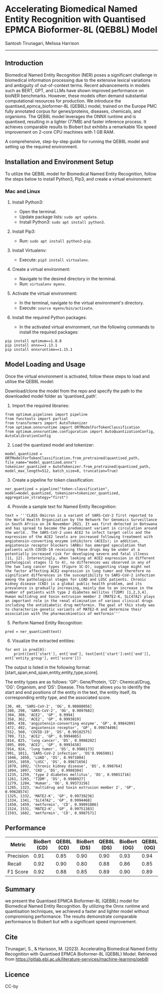 # Accelerating Biomedical Named Entity Recognition with Quantised EPMCA Bioformer-8L (QEB8L) Model

Santosh Tirunagari, Melissa Harrison

---

## Introduction

Biomedical Named Entity Recognition (NER) poses a significant challenge in biomedical information processing due to the extensive lexical variations and ambiguity of out-of-context terms. Recent advancements in models such as BERT, GPT, and LLMs have shown improved performance on bioNER benchmarks. However, these models often demand substantial computational resources for production. We introduce the quantised_epmca_bioformer-8L (QEB8L) model, trained on the Europe PMC fully annotated corpus for genes/proteins, diseases, chemicals, and organisms. The QEB8L model leverages the ONNX runtime and is quantised, resulting in a lighter (77MB) and faster inference process. It achieves comparable results to Biobert but exhibits a remarkable 10x speed improvement on 2-core CPU machines with 1 GB RAM.

A comprehensive, step-by-step guide for running the QEB8L model and setting up the required environment.

## Installation and Environment Setup

To utilize the QEB8L model for Biomedical Named Entity Recognition, follow the steps below to install Python3, Pip3, and create a virtual environment:

### Mac and Linux

1. Install Python3:
   - Open the terminal.
   - Update package lists: `sudo apt update`.
   - Install Python3: `sudo apt install python3`.

2. Install Pip3:
   - Run: `sudo apt install python3-pip`.

3. Install Virtualenv:
   - Execute: `pip3 install virtualenv`.

4. Create a virtual environment:
   - Navigate to the desired directory in the terminal.
   - Run: `virtualenv myenv`.

5. Activate the virtual environment:
   - In the terminal, navigate to the virtual environment's directory.
   - Execute: `source myenv/bin/activate`.

6. Install the required Python packages:
   - In the activated virtual environment, run the following commands to install the required packages:


```
pip install optimum==1.8.8
pip install onnx==1.13.1
pip install onnxruntime==1.15.1
```


## Model Loading and Usage
Once the virtual environment is activated, follow these steps to load and utilise the QEB8L model:

Download/clone the model from the repo and specify the path to the downloaded model folder as 'quantised_path'.

1. Import the required libraries:


```
from optimum.pipelines import pipeline
from functools import partial
from transformers import AutoTokenizer
from optimum.onnxruntime import ORTModelForTokenClassification
from optimum.onnxruntime.configuration import AutoQuantizationConfig, AutoCalibrationConfig
```

2. Load the quantized model and tokenizer:

```
model_quantized = ORTModelForTokenClassification.from_pretrained(quantised_path, file_name="model_quantized.onnx")
tokenizer_quantized = AutoTokenizer.from_pretrained(quantised_path, model_max_length=512, batch_size=8, truncation=True)
```

3. Create a pipeline for token classification:

```
ner_quantized = pipeline("token-classification", model=model_quantized, tokenizer=tokenizer_quantized, aggregation_strategy="first")
```

4. Provide a sample text for Named Entity Recognition:

```
text = '''CLASS Omicron is a variant of SARS-CoV-2 first reported to the World Health Organization by the Network for Genomics Surveillance in South Africa on 24 November 2021. It was first detected in Botswana and has spread to become the predominant variant in circulation around the world.. The SARS-CoV-2 uses ACE2 to infect target cells and the expression of the ACE2 levels are increased following treatment with angiotensin-converting enzyme inhibitors (ACEIs); in addition, angiotensin receptor blockers (ARBs) has emerged speculation that patients with COVID-19 receiving these drugs may be under at a potentially increased risk for developing severe and fatal illness [11, 12]. Interestingly, when looking at ACE2 expression in different pathological stages (1 to 4), no differences was observed in any of the two lung cancer types (Figure 1C-D), suggesting stage might not the factor affecting ACE2 expression in lung tumor and therefore no significant differences in the susceptibility to SARS-CoV-2 infection among the pathological stages for LUAD and LUSC patients. Chronic kidney disease (CKD) is a global public health problem, and its prevalence is gradually increasing, mainly due to an increase in the number of patients with type 2 diabetes mellitus (T2DM) [1,2,3,4].  Human multidrug and toxin extrusion member 2 (MATE2-K, SLC47A2) plays an important role in the renal elimination of various clinical drugs including the antidiabetic drug metformin. The goal of this study was to characterize genetic variants of MATE2-K and determine their association with the pharmacokinetics of metformin'''
```

5. Perform Named Entity Recognition:
```
pred = ner_quantized(text)
```

6. Visualize the extracted entities:

```
for ent in pred[0]:
    print([ent['start'], ent['end'], text[ent['start']:ent['end']], ent['entity_group'], ent['score']])
```

The output is listed in the following format: [start_span,end_span,entity,entity_type,score].

The entity types are as follows: 'GP': Gene/Protein, 'CD': Chemical/Drug, 'OG': Organism, and 'DS': Disease. This format allows you to identify the start and end positions of the entity in the text, the entity itself, its corresponding entity type, and the associated score.

```
[30, 40, 'SARS-CoV-2', 'OG', 0.98088056]
[288, 298, 'SARS-CoV-2', 'OG', 0.9897682]
[304, 308, 'ACE2', 'GP', 0.9994]
[358, 362, 'ACE2', 'GP', 0.9993819]
[409, 438, 'angiotensin-converting enzyme', 'GP', 0.9984209]
[472, 492, 'angiotensin receptor', 'GP', 0.99874496]
[552, 560, 'COVID-19', 'DS', 0.99102575]
[709, 713, 'ACE2', 'GP', 0.9994085]
[814, 825, 'lung cancer', 'DS', 0.9988202]
[895, 899, 'ACE2', 'GP', 0.9993438]
[914, 924, 'lung tumor', 'DS', 0.9986173]
[991, 1011, 'SARS-CoV-2 infection', 'DS'0.9965901]
[1046, 1050, 'LUAD', 'DS', 0.9971084]
[1055, 1059, 'LUSC', 'DS', 0.99671656]
[1070, 1092, 'Chronic kidney disease', 'DS', 0.998764]
[1094, 1097, 'CKD', 'DS', 0.9988304]
[1235, 1259, 'type 2 diabetes mellitus', 'DS', 0.99851716]
[1261, 1265, 'T2DM', 'DS', 0.9988927]
[1279, 1284, 'Human', 'OG', 0.99373156]
[1285, 1323, 'multidrug and toxin extrusion member 2', 'GP', 0.99628574]
[1325, 1332, 'MATE2-K', 'GP', 0.99739236]
[1334, 1341, 'SLC47A2', 'GP', 0.9994468]
[1450, 1459, 'metformin', 'CD', 0.99891806]
[1524, 1531, 'MATE2-K', 'GP', 0.99751383]
[1593, 1602, 'metformin', 'CD', 0.9987571]
```

## Performance
| Metric     | BioBert (CD) | QEB8L (CD) | BioBert (DS) | QEB8L (DS) | BioBert (OG) | QEB8L (OG) | BioBert (GP) | QEB8L (GP) |
|------------|--------------|------------|--------------|------------|--------------|------------|--------------|------------|
| Precision  | 0.91         | 0.85       | 0.90         | 0.90       | 0.93         | 0.94       | 0.91         | 0.90       |
| Recall     | 0.92         | 0.90       | 0.80         | 0.88       | 0.86         | 0.85       | 0.87         | 0.88       |
| F1 Score   | 0.92         | 0.88       | 0.85         | 0.89       | 0.90         | 0.89       | 0.89         | 0.89       |


## Summary
we present the Quantised EPMCA Bioformer-8L (QEB8L) model for Biomedical Named Entity Recognition. By utilizing the Onnx runtime and quantisation techniques, we achieved a faster and lighter model without compromising performance. The results demonstrate comparable performance to Biobert but with a significant speed improvement.

## Cite 
Tirunagari, S., & Harisson, M. (2023). Accelerating Biomedical Named Entity Recognition with Quantised EPMCA Bioformer-8L (QEB8L) Model. Retrieved from https://gitlab.ebi.ac.uk/literature-services/machine-learning/qeb8l

## Licence
CC-by


